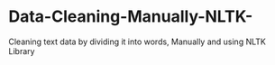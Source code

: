 # Data-Cleaning-Manually-NLTK-
Cleaning text data by dividing it into words, Manually and using NLTK Library 
